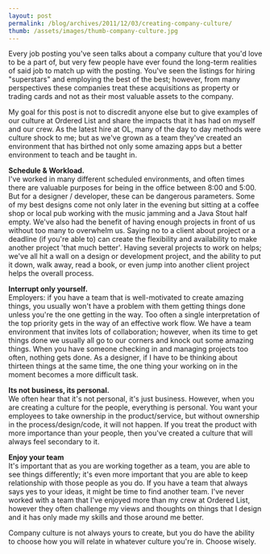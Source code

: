 ```yaml
---
layout: post
permalink: /blog/archives/2011/12/03/creating-company-culture/
thumb: /assets/images/thumb-company-culture.jpg
---
```


Every job posting you've seen talks about a company culture that you'd love to be a part of, but very few people have ever found the long-term realities of said job to match up with the posting. You've seen the listings for hiring "superstars" and employing the best of the best; however, from many perspectives these companies treat these acquisitions as property or trading cards and not as their most valuable assets to the company.

My goal for this post is not to discredit anyone else but to give examples of our culture at Ordered List and share the impacts that it has had on myself and our crew. As the latest hire at OL, many of the day to day methods were culture shock to me; but as we've grown as a team they've created an environment that has birthed not only some amazing apps but a better environment to teach and be taught in.

<strong>Schedule & Workload.</strong>  <br />
I've worked in many different scheduled environments, and often times there are valuable purposes for being in the office between 8:00 and 5:00. But for a designer / developer, these can be dangerous parameters. Some of my best designs come not only later in the evening but sitting at a coffee shop or local pub working with the music jamming and a Java Stout half empty. We've also had the benefit of having enough projects in front of us without too many to overwhelm us. Saying no to a client about project or a deadline (if you're able to) can create the flexibility and availability to make another project 'that much better'. Having several projects to work on helps; we've all hit a wall on a design or development project, and the ability to put it down, walk away, read a book, or even jump into another client project helps the overall process.

<strong>Interrupt only yourself.</strong><br />
Employers: if you have a team that is well-motivated to create amazing things, you usually won't have a problem with them getting things done unless you're the one getting in the way. Too often a single interpretation of the top priority gets in the way of an effective work flow. We have a team environment that invites lots of collaboration; however, when its time to get things done we usually all go to our corners and knock out some amazing things. When you have someone checking in and managing projects too often, nothing gets done. As a designer, if I have to be thinking about thirteen things at the same time, the one thing your working on in the moment becomes a more difficult task.

<strong>Its not business, its personal.</strong><br />
We often hear that it's not personal, it's just business. However, when you are creating a culture for the people, everything is personal. You want your employees to take ownership in the product/service, but without ownership in the process/design/code, it will not happen. If you treat the product with more importance than your people, then you've created a culture that will always feel secondary to it.

<strong>Enjoy your team</strong><br />
It's important that as you are working together as a team, you are able to see things differently; it's even more important that you are able to keep relationship with those people as you do. If you have a team that always says yes to your ideas, it might be time to find another team. I've never worked with a team that I've enjoyed more than my crew at Ordered List, however they often challenge my views and thoughts on things that I design and it has only made my skills and those around me better.

Company culture is not always yours to create, but you do have the ability to choose how you will relate in whatever culture you're in. Choose wisely.

